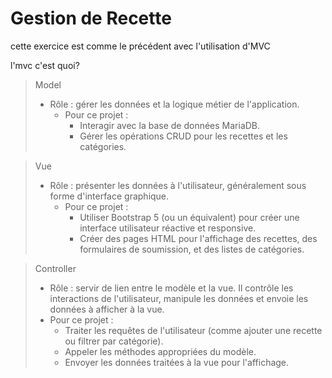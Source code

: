 # Gestion de Recette
cette exercice est comme le précédent avec l'utilisation d'MVC

l'mvc c'est quoi?
> Model
> - Rôle : gérer les données et la logique métier de l'application.  
>   - Pour ce projet :
>       - Interagir avec la base de données
MariaDB.
>       - Gérer les opérations CRUD pour les recettes et les catégories.

> Vue
> - Rôle : présenter les données à l'utilisateur, généralement sous forme d'interface graphique.
>   - Pour ce projet :
>       - Utiliser Bootstrap 5 (ou un équivalent) pour créer une          interface utilisateur réactive et responsive.
>       - Créer des pages HTML pour l'affichage des recettes, des formulaires de soumission, et des listes de catégories.

> Controller
> - Rôle : servir de lien entre le modèle et la vue. Il contrôle les
interactions de l'utilisateur, manipule
les données et envoie les données à afficher à la vue.
> - Pour ce projet :
>   - Traiter les requêtes de l'utilisateur (comme ajouter une recette ou filtrer par catégorie).
>   - Appeler les méthodes appropriées du modèle.
>   - Envoyer les données traitées à la vue pour l'affichage.